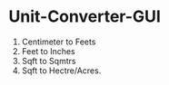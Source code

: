 # Unit-Converter-GUI
1. Centimeter to Feets
2. Feet to Inches
3. Sqft to Sqmtrs
4. Sqft to Hectre/Acres.
